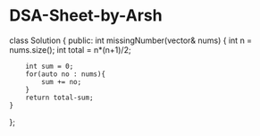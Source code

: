 # DSA-Sheet-by-Arsh

class Solution {
public:
    int missingNumber(vector<int>& nums) {
        int n = nums.size();
        int total = n*(n+1)/2;
        
        int sum = 0;
        for(auto no : nums){
            sum += no;
        }
        return total-sum;
    }
};
